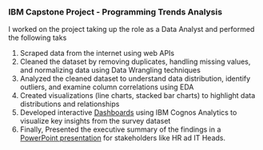 ### IBM Capstone Project - Programming Trends Analysis

I worked on the project taking up the role as a Data Analyst and performed the following taks

1. Scraped data from the internet using web APIs
1. Cleaned the dataset by removing duplicates, handling missing values, and normalizing data using Data Wrangling techniques
1. Analyzed the cleaned dataset to understand data distribution, identify outliers, and examine column correlations using EDA
1. Created visualizations (line charts, stacked bar charts) to highlight data distributions and relationships
1. Developed interactive [Dashboards](https://github.com/Nivy3/Capstone_Project/blob/main/CDE_IBM_Dashboards.pdf) using IBM Cognos Analytics to visualize key insights from the survey dataset
1. Finally, Presented the executive summary of the findings in a [PowerPoint presentation](https://github.com/Nivy3/Capstone_Project/blob/main/Programming%20Trend%20Analysis.pdf) for stakeholders like HR ad IT Heads. 
